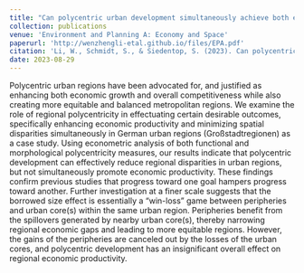 ```yaml
---
title: "Can polycentric urban development simultaneously achieve both economic growth and regional equity? A multi-scale analysis of German regions"
collection: publications
venue: 'Environment and Planning A: Economy and Space'
paperurl: 'http://wenzhengli-etal.github.io/files/EPA.pdf'
citation: 'Li, W., Schmidt, S., & Siedentop, S. (2023). Can polycentric urban development simultaneously achieve both economic growth and regional equity? A multi-scale analysis of German regions. Environment and Planning A: Economy and Space, 0308518X231191943.'
date: 2023-08-29
---
```


Polycentric urban regions have been advocated for, and justified as enhancing both economic growth and overall competitiveness while also creating more equitable and balanced metropolitan regions. We examine the role of regional polycentricity in effectuating certain desirable outcomes, specifically enhancing economic productivity and minimizing spatial disparities simultaneously in German urban regions (Großstadtregionen) as a case study. Using econometric analysis of both functional and morphological polycentricity measures, our results indicate that polycentric development can effectively reduce regional disparities in urban regions, but not simultaneously promote economic productivity. These findings confirm previous studies that progress toward one goal hampers progress toward another. Further investigation at a finer scale suggests that the borrowed size effect is essentially a “win-loss” game between peripheries and urban core(s) within the same urban region. Peripheries benefit from the spillovers generated by nearby urban core(s), thereby narrowing regional economic gaps and leading to more equitable regions. However, the gains of the peripheries are canceled out by the losses of the urban cores, and polycentric development has an insignificant overall effect on regional economic productivity.
